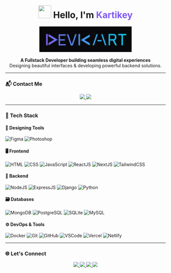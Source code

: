 <!-- Animated Logo and Greeting -->
<h1 align="center">
  <img src="https://imgur.com/C7PX4kM.gif" height="40px" width="40px"/> Hello, I'm <span style="color:#7f5af0;">Kartikey</span>  
</h1>

<p align="center">
  <img src="./Screenshot 2025-07-19 005707.png" height="80px" alt="DevKart Logo" />
</p>

<p align="center">
  <b>A Fullstack Developer building seamless digital experiences</b><br/>
  Designing beautiful interfaces & developing powerful backend solutions.
</p>

---

### 📬 Contact Me

<p align="center">
  <a href="mailto:devkart.official@gmail.com">
    <img src="https://img.shields.io/badge/info@devkart.me-0D1117?style=for-the-badge&logo=gmail&logoColor=EA4335"/>
  </a>
  <a href="https://www.devkart.me" target="_blank">
    <img src="https://img.shields.io/badge/Portfolio-devkart.me-0D1117?style=for-the-badge&logo=vercel&logoColor=white"/>
  </a>
</p>

---

### 🧰 Tech Stack

#### 🎨 Designing Tools  
![Figma](https://img.shields.io/badge/-Figma-05122A?style=flat&logo=figma)
![Photoshop](https://img.shields.io/badge/-Photoshop-05122A?style=flat&logo=adobe-photoshop)

#### 🖥️ Frontend  
![HTML](https://img.shields.io/badge/-HTML-05122A?style=flat&logo=html5)
![CSS](https://img.shields.io/badge/-CSS-05122A?style=flat&logo=css3)
![JavaScript](https://img.shields.io/badge/-JavaScript-05122A?style=flat&logo=javascript)
![ReactJS](https://img.shields.io/badge/-ReactJS-05122A?style=flat&logo=react)
![NextJS](https://img.shields.io/badge/-Next.js-05122A?style=flat&logo=next.js)
![TailwindCSS](https://img.shields.io/badge/-Tailwind%20CSS-05122A?style=flat&logo=tailwind-css)

#### 🧠 Backend  
![NodeJS](https://img.shields.io/badge/-Node.js-05122A?style=flat&logo=node.js)
![ExpressJS](https://img.shields.io/badge/-Express.js-05122A?style=flat&logo=express)
![Django](https://img.shields.io/badge/-Django-05122A?style=flat&logo=django)
![Python](https://img.shields.io/badge/-Python-05122A?style=flat&logo=python)

#### 🗃️ Databases  
![MongoDB](https://img.shields.io/badge/-MongoDB-05122A?style=flat&logo=mongodb)
![PostgreSQL](https://img.shields.io/badge/-PostgreSQL-05122A?style=flat&logo=postgresql)
![SQLite](https://img.shields.io/badge/-SQLite-05122A?style=flat&logo=sqlite)
![MySQL](https://img.shields.io/badge/-MySQL-05122A?style=flat&logo=mysql)

#### ⚙️ DevOps & Tools  
![Docker](https://img.shields.io/badge/-Docker-05122A?style=flat&logo=docker)
![Git](https://img.shields.io/badge/-Git-05122A?style=flat&logo=git)
![GitHub](https://img.shields.io/badge/-GitHub-05122A?style=flat&logo=github)
![VSCode](https://img.shields.io/badge/-VS%20Code-05122A?style=flat&logo=visual-studio-code)
![Vercel](https://img.shields.io/badge/-Vercel-05122A?style=flat&logo=vercel)
![Netlify](https://img.shields.io/badge/-Netlify-05122A?style=flat&logo=netlify)

---

### 🌐 Let's Connect

<p align="center">
  <a href="https://www.linkedin.com/in/devkart/" target="_blank">
    <img src="https://img.shields.io/badge/LinkedIn-0077B5?style=flat-square&logo=linkedin&logoColor=white" />
  </a>
  <a href="https://twitter.com/devkart" target="_blank">
    <img src="https://img.shields.io/badge/Twitter-1DA1F2?style=flat-square&logo=twitter&logoColor=white" />
  </a>
  <a href="https://www.instagram.com/devkart" target="_blank">
    <img src="https://img.shields.io/badge/Instagram-E4405F?style=flat-square&logo=instagram&logoColor=white" />
  </a>
  <a href="https://www.devkart.me" target="_blank">
    <img src="https://img.shields.io/badge/Website-devkart.me-000000?style=flat-square&logo=vercel" />
  </a>
</p>
